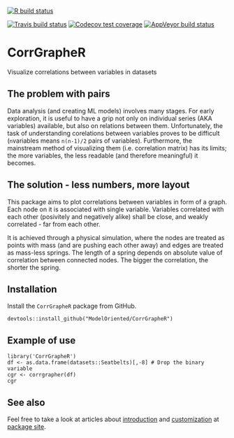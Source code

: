 <!-- badges: start -->
[![R build status](https://github.com/ModelOriented/DALEX/workflows/R-CMD-check/badge.svg)](https://github.com/ModelOriented/DALEX/actions?query=workflow%3AR-CMD-check)

[![Travis build status](https://travis-ci.org/ModelOriented/CorrGrapheR.svg?branch=master)](https://travis-ci.org/ModelOriented/CorrGrapheR)
[![Codecov test coverage](https://codecov.io/gh/ModelOriented/CorrGrapheR/branch/master/graph/badge.svg)](https://codecov.io/gh/ModelOriented/CorrGrapheR?branch=master)
[![AppVeyor build status](https://ci.appveyor.com/api/projects/status/github/ModelOriented/CorrGrapheR?branch=master&svg=true)](https://ci.appveyor.com/project/ModelOriented/CorrGrapheR)
<!-- badges: end -->
# CorrGrapheR
Visualize correlations between variables in datasets

## The problem with pairs

Data analysis (and creating ML models) involves many stages. For early exploration, it is useful to have a grip not only on individual series (AKA variables) available, but also on relations between them. Unfortunately, the task of understanding corelations between variables proves to be difficult (`n`variables means `n(n-1)/2` pairs of variables). Furthermore, the mainstream method of visualizing them (i.e. correlation matrix) has its limits; the more variables, the less readable (and therefore meaningful) it becomes.  

## The solution - less numbers, more layout

This package aims to plot correlations between variables in form of a graph. Each node on it is associated with single variable. Variables correlated with each other (posivitely and negatively alike) shall be close, and weakly correlated  - far from each other. 

It is achieved through a physical simulation, where the nodes are treated as points with mass (and are pushing each other away) and edges are treated as mass-less springs. The length of a spring depends on absolute value of correlation between connected nodes. The bigger the correlation, the shorter the spring.

## Installation

Install the `CorrGrapheR` package from GitHub.

```
devtools::install_github("ModelOriented/CorrGrapheR")
```

## Example of use

```
library('CorrGrapheR')
df <- as.data.frame(datasets::Seatbelts)[,-8] # Drop the binary variable
cgr <- corrgrapher(df)
cgr
```

## See also

Feel free to take a look at articles about
[introduction](https://modeloriented.github.io/CorrGrapheR/articles/Introduction.html) and [customization](https://modeloriented.github.io/CorrGrapheR/articles/Customization.html) at
[package site](https://modeloriented.github.io/CorrGrapheR/index.html).
